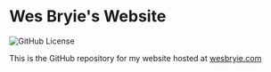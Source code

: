 # **Wes Bryie's Website**

![GitHub License][def]

This is the GitHub repository for my website hosted at [wesbryie.com](https://wesbryie.com/)


[def]: https://img.shields.io/github/license/wesleybryie/website?style=for-the-badge
